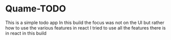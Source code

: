 # Quame-TODO
This is a simple todo app
In this build the focus was not on the UI but rather how to use the various features in react
I tried to use all the features there is in react in this build
